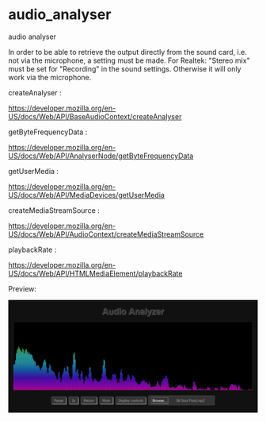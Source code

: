 # audio_analyser

 audio analyser 

In order to be able to retrieve the output directly from the sound card, i.e. not via the microphone, a setting must be made. For Realtek: "Stereo mix" must be set for "Recording" in the sound settings. Otherwise it will only work via the microphone.

createAnalyser :

https://developer.mozilla.org/en-US/docs/Web/API/BaseAudioContext/createAnalyser


getByteFrequencyData :

https://developer.mozilla.org/en-US/docs/Web/API/AnalyserNode/getByteFrequencyData


getUserMedia :

https://developer.mozilla.org/en-US/docs/Web/API/MediaDevices/getUserMedia


createMediaStreamSource : 

https://developer.mozilla.org/en-US/docs/Web/API/AudioContext/createMediaStreamSource


playbackRate :

https://developer.mozilla.org/en-US/docs/Web/API/HTMLMediaElement/playbackRate



Preview:

![Preview](images/Preview_Audio_Analyzer.png)